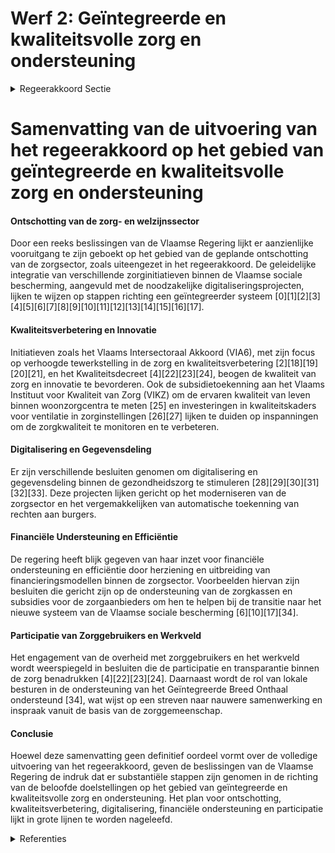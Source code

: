 # Werf 2: Geïntegreerde en kwaliteitsvolle zorg en ondersteuning

<details>
        <summary>Regeerakkoord Sectie </summary>
        <p>1.2.2 Werf 2: Geïntegreerde en kwaliteitsvolle zorg en ondersteuning We maken werk van een doorgedreven ontschotting van de zorg- en welzijns-sector. De muren tussen verschillende zorgsectoren zoals o.a. de geestelijke gezondheidszorg, zorg voor personen met een handicap en ouderenzorg worden afgebroken en ondergebracht in het een ge-maakte systeem van de Vlaamse sociale bescherming. Het aanbod is niet meer het uitgangspunt, wel de Vlaming met een concrete zorg- en ondersteuningsvraag. De levenskwaliteit van de Vlaming staat hierbij centraal. met de samenwerking tussen zorg- en welzijnsactoren als een kritische succesfactor. De beschikbaarheid, de betaal-baarheid en de kwaliteit van de zorg en ondersteuning vormen onze cruciale doel-stelling samen met een efficiënte inzet van mensen en middelen. De Vlaamse sociale zekerheid wordt op deze manier verder uitgebouwd tijdens deze regeerperiode. We stroomlijnen en vereenvoudigen het hele veld (welzijn, gezondheid, gezin) en stemmen op termijn regelgeving en finan-cieringssystemen op elkaar af zodat flexibel kan geschakeld worden tussen de verschil-lende expertisegebieden. Door verdere samenwerking en afstemming pakken we ook de wachtlijsten verder aan omdat meer synergie mogelijk is. Zo stemmen we kwali-teitsbeleid, procedures en gegevensdeling beter op elkaar af. We zetten het traject verder naar een uniforme zorgzwaartemeting en een persoonsvolgend financieringssysteem, waarbij we de Vlaamse sociale bescher-ming echt omvormen tot een Vlaamse sociale zekerheid, die digitaal werkt en waarbij de Vlaming met een zorg- en ondersteuningsnood de ondersteuning krijgt die volgens de objectieve zorg-zwaartemeting nodig is. Deze zorgzwaar-temeting kan ook gebeuren door beoefe-naars van gezondheidszorgberoepen. Digitalisering en gegevensdeling moeten een stimulans geven om zoveel mogelijk rechten automatisch toe te kennen. We herevalueren regelmatig zodat eventuele herinschaling mogelijk wordt. We blijven inzetten op de dialoog en afspraken tussen de overheden onderling en het werkveld. Voorzieningen en gebruikers zijn de partners om een kwalitatief geïnte-greerd zorg- en welzijnsbeleid vorm te geven. We garanderen de keuzevrijheid van de cliënt en de bescherming van gegevens-(uitwisseling) tussen zorgactoren. Efficiëntiewinsten vloeien niet terug naar structuren, maar wel naar ondersteuning voor de cliënt/patiënt. Overheid mag geen synoniem zijn voor overhead. Gezien de grootte en diversiteit van het welzijnsdomein, is het een prioriteit om de regeldrift in te perken. Hierdoor kunnen we de nodige ruimte geven aan het echte mensenwerk, zijnde zorg en onder-steuning aan wie een gevalideerde vraag tot ondersteuning heeft. We ondersteunen vrijwilligers en mantelzorgers en we inves-teren in zorgzame buurten zodat de zorg-verstrekkers en professionele krachten zich nog meer en beter op hun kerntaken kunnen richten. Samenwerken en efficiënt afstemmen tussen zorg- en welzijnsaanbieders, de zorggebruiker en zijn brede netwerk waar-onder de mantelzorger, zo willen we het Vlaamse welzijnsbeleid versterken. We maken ook sterkere verbindingen tussen Welzijn, Volksgezondheid, Gezin en andere domeinen zoals Onderwijs, waarbij we mogelijke overlap in taken zoveel mogelijk wegwerken en de welzijnstaken onder het beleidsdomein Welzijn komen. Qua financiering zetten we voluit in op een efficiënter beleid en bestrijden van sociale fraude. We evolueren naar een resultaatsgebonden financiering waarbij we de organisatiege-bonden financiering van zorgaanbieders deels laten afhangen van outcome-parame-ters op vlak van kwaliteit, efficiëntie en innovatie. We zorgen voor een gelijk speel-veld in de zorg, met open oproepen waarbij de regels en financiering gelijk zijn voor verschillende zorgaanbieders. We maken de zorgsector toegankelijker voor innovatieve oplossingen van bedrijven. We maken hierbij o.a. gebruik van het Programma Innovatieve Overheidsopdrachten en Sociale Impact Obligaties. We onderzoeken manieren om slapende reserves te activeren in een win-win verhaal voor het welzijn van de Vlaming, overheden en welzijnsorganisaties. De integratie en ontschotting van diverse sectoren binnen de Vlaamse sociale bescherming geeft ons de mogelijkheid om het bestuurlijke landschap binnen het beleidsdomein te vereenvoudigen waarbij we evolueren van de huidige 10 naar een 3-tal entiteiten naast het OPZ, waaronder 2 interne verzelfstandigde agentschappen – één rond de cluster Opgroeien en één rond de cluster Zorg inclusief de Vlaamse Sociale Bescherming - en het departement WVG. We houden de werking van het Vlaams Agentschap voor de Samenwerking rond Gegevensdeling tussen de Actoren in de Zorg (VASGAZ) kritisch tegen het licht en nemen de nodige beleidsmaatregelen op basis van die evaluatie. We bekijken de plaats van het VASGAZ in het te hertekenen bestuurlijk landschap waarbij het verdere bestaan als apart agentschap mee in overweging wordt genomen. We verzelfstandigen het OPZ Geel en Rekem tot één publieke zelfstandige actor, met behoud van beide ziekenhuiserken-ningen en met respect voor hun specifiek hulpverleningsaanbod We brengen overtollige structuren/ overlegorganen in kaart om ze verder te rationaliseren. We informeren burgers en zorgverstrekkers over het zorg- en ondersteuningsaanbod via een gebruiksvriendelijke Vlaamse sociale kaart die up-to-date en voor iedereen online consulteerbaar is. We zetten daarbij in op heldere taal in de beschrijving van het zorgaanbod en bij de keuze van de zoek-mogelijkheden. We actualiseren het Kwaliteitsdecreet en bouwen een financiële responsabilisering in voor vergunde zorg- en welzijnsactoren die gericht is op outcome op vlak van kwaliteit, efficiëntie en innovatie. Binnen het Vlaams instituut voor Kwaliteit voor Zorg (VIKZ) worden (nieuwe) indicatoren opgesteld om de kwaliteit van zorg meetbaar en opvolg-baar te maken. We zetten in op een verdere uitbouw van gegevensdeling en ontwikkeling van publieke rapportering van kwaliteit van proces en outcome via het VIKZ. We evalueren het accrediteringsbeleid door internationale instanties op hun toegevoegde waarde. We verhogen de transparantie van de kwaliteitsmetingen en maken ze zoveel mogelijk online consulteerbaar op één centraal platform zodat de Vlaming de kwaliteit van de zorg zelf kan opvolgen. Met een geïntegreerd zorg- en ondersteu-ningsbeleid worden voorzieningen vraagge-stuurd gefinancierd. We werken mee aan een goed evenwicht tussen een kwaliteitsvol aanbod en een zo efficiënt mogelijk bestuur ongeacht hun rechtsvorm. Waar mogelijk en opportuun wordt een kwalita-tief beleid gestimuleerd vanuit het beleid om dit blijvend te versterken. De Vlaamse Zorginspectie blijft de centrale actor voor kwaliteitscontrole bij alle zorg- en welzijnsactoren. De Vlaamse Zorginspectie wordt uitgerust met finan-ciële expertise zodat ook doelgericht toezicht kan worden gehouden op de correcte besteding van de gesubsidieerde middelen en de financiële transparantie van de voorzieningen, zoals geregeld in het huidige toezicht- en woonzorgdecreet. </p>
        </details> 

# Samenvatting van de uitvoering van het regeerakkoord op het gebied van geïntegreerde en kwaliteitsvolle zorg en ondersteuning  

#### Ontschotting van de zorg- en welzijnssector  
Door een reeks beslissingen van de Vlaamse Regering lijkt er aanzienlijke vooruitgang te zijn geboekt op het gebied van de geplande ontschotting van de zorgsector, zoals uiteengezet in het regeerakkoord. De geleidelijke integratie van verschillende zorginitiatieven binnen de Vlaamse sociale bescherming, aangevuld met de noodzakelijke digitaliseringsprojecten, lijken te wijzen op stappen richting een geïntegreerder systeem \[0\]\[1\]\[2\]\[3\]\[4\]\[5\]\[6\]\[7\]\[8\]\[9\]\[10\]\[11\]\[12\]\[13\]\[14\]\[15\]\[16\]\[17\].

#### Kwaliteitsverbetering en Innovatie
Initiatieven zoals het Vlaams Intersectoraal Akkoord (VIA6), met zijn focus op verhoogde tewerkstelling in de zorg en kwaliteitsverbetering \[2\]\[18\]\[19\]\[20\]\[21\], en het Kwaliteitsdecreet \[4\]\[22\]\[23\]\[24\], beogen de kwaliteit van zorg en innovatie te bevorderen. Ook de subsidietoekenning aan het Vlaams Instituut voor Kwaliteit van Zorg (VIKZ) om de ervaren kwaliteit van leven binnen woonzorgcentra te meten \[25\] en investeringen in kwaliteitskaders voor ventilatie in zorginstellingen \[26\]\[27\] lijken te duiden op inspanningen om de zorgkwaliteit te monitoren en te verbeteren.

#### Digitalisering en Gegevensdeling 
Er zijn verschillende besluiten genomen om digitalisering en gegevensdeling binnen de gezondheidszorg te stimuleren \[28\]\[29\]\[30\]\[31\]\[32\]\[33\]. Deze projecten lijken gericht op het moderniseren van de zorgsector en het vergemakkelijken van automatische toekenning van rechten aan burgers.

#### Financiële Understeuning en Efficiëntie
De regering heeft blijk gegeven van haar inzet voor financiële ondersteuning en efficiëntie door herziening en uitbreiding van financieringsmodellen binnen de zorgsector. Voorbeelden hiervan zijn besluiten die gericht zijn op de ondersteuning van de zorgkassen en subsidies voor de zorgaanbieders om hen te helpen bij de transitie naar het nieuwe systeem van de Vlaamse sociale bescherming \[6\]\[10\]\[17\]\[34\].

#### Participatie van Zorggebruikers en Werkveld
Het engagement van de overheid met zorggebruikers en het werkveld wordt weerspiegeld in besluiten die de participatie en transparantie binnen de zorg benadrukken \[4\]\[22\]\[23\]\[24\]. Daarnaast wordt de rol van lokale besturen in de ondersteuning van het Geïntegreerde Breed Onthaal ondersteund \[34\], wat wijst op een streven naar nauwere samenwerking en inspraak vanuit de basis van de zorggemeenschap.

#### Conclusie
Hoewel deze samenvatting geen definitief oordeel vormt over de volledige uitvoering van het regeerakkoord, geven de beslissingen van de Vlaamse Regering de indruk dat er substantiële stappen zijn genomen in de richting van de beloofde doelstellingen op het gebied van geïntegreerde en kwaliteitsvolle zorg en ondersteuning. Het plan voor ontschotting, kwaliteitsverbetering, digitalisering, financiële ondersteuning en participatie lijkt in grote lijnen te worden nageleefd.

<details>
        <summary> Referenties</summary>
        
**[\[0\]](https://beslissingenvlaamseregering.vlaanderen.be/?search=Vlaamse%20sociale%20bescherming%3A%20integratie%20initiatieven%20beschut%20wonen%2C%20multidisciplinaire%20begeleidingsequipes%20palliatieve%20verzorging%20en%20rolstoeladviesteams&dateOption=select&startDate=2023-07-14T08%3A00%3A00Z&endDate=2023-07-14T08%3A00%3A00Z)** : **(2023-07-14)** Vlaamse sociale bescherming: integratie initiatieven beschut wonen, multidisciplinaire begeleidingsequipes palliatieve verzorging en rolstoeladviesteams 

**[\[1\]](https://beslissingenvlaamseregering.vlaanderen.be/?search=Vlaamse%20sociale%20bescherming%3A%20integratie%20initiatieven%20beschut%20wonen%2C%20multidisciplinaire%20begeleidingsequipes%20palliatieve%20verzorging%20en%20rolstoeladviesteams&dateOption=select&startDate=2023-11-10T09%3A00%3A00Z&endDate=2023-11-10T09%3A00%3A00Z)** : **(2023-11-10)** Vlaamse sociale bescherming: integratie initiatieven beschut wonen, multidisciplinaire begeleidingsequipes palliatieve verzorging en rolstoeladviesteams 

**[\[2\]](https://beslissingenvlaamseregering.vlaanderen.be/?search=Vlaams%20intersectoraal%20akkoord%20%28VIA6%29%3A%20maatregelen%20kwaliteit%20ouderenzorg&dateOption=select&startDate=2021-06-25T08%3A00%3A00Z&endDate=2021-06-25T08%3A00%3A00Z)** : **(2021-06-25)** Vlaams intersectoraal akkoord (VIA6): maatregelen kwaliteit ouderenzorg 

**[\[3\]](https://beslissingenvlaamseregering.vlaanderen.be/?search=Wijzigingsdecreet%20regelgeving%20Vlaamse%20sociale%20bescherming%20%28VSB%29%3A%20integratie%20zorgsectoren&dateOption=select&startDate=2020-12-18T09%3A00%3A00Z&endDate=2020-12-18T09%3A00%3A00Z)** : **(2020-12-18)** Wijzigingsdecreet regelgeving Vlaamse sociale bescherming (VSB): integratie zorgsectoren 

**[\[4\]](https://beslissingenvlaamseregering.vlaanderen.be/?search=Kwaliteitsdecreet%20beleidsdomein%20Welzijn%2C%20Volksgezondheid%20en%20Gezin%20%28WVG%29&dateOption=select&startDate=2022-12-16T09%3A00%3A00Z&endDate=2022-12-16T09%3A00%3A00Z)** : **(2022-12-16)** Kwaliteitsdecreet beleidsdomein Welzijn, Volksgezondheid en Gezin (WVG) 

**[\[5\]](https://beslissingenvlaamseregering.vlaanderen.be/?search=Integratie%20psychiatrische%20verzorgingstehuizen%20in%20de%20Vlaamse%20sociale%20bescherming%20%28VSB%29%3A%20wijzigingsbesluit&dateOption=select&startDate=2023-02-10T09%3A00%3A00Z&endDate=2023-02-10T09%3A00%3A00Z)** : **(2023-02-10)** Integratie psychiatrische verzorgingstehuizen in de Vlaamse sociale bescherming (VSB): wijzigingsbesluit 

**[\[6\]](https://beslissingenvlaamseregering.vlaanderen.be/?search=Vlaamse%20sociale%20bescherming%3A%20wijzigingsbesluit%20werkingssubsidie%20zorgkassen&dateOption=select&startDate=2021-12-17T09%3A00%3A00Z&endDate=2021-12-17T09%3A00%3A00Z)** : **(2021-12-17)** Vlaamse sociale bescherming: wijzigingsbesluit werkingssubsidie zorgkassen 

**[\[7\]](https://beslissingenvlaamseregering.vlaanderen.be/?search=Wijziging%20regelgeving%20in%20kader%20van%20Vlaamse%20sociale%20bescherming&dateOption=select&startDate=2020-10-30T09%3A00%3A00Z&endDate=2020-10-30T09%3A00%3A00Z)** : **(2020-10-30)** Wijziging regelgeving in kader van Vlaamse sociale bescherming 

**[\[8\]](https://beslissingenvlaamseregering.vlaanderen.be/?search=Integratie%20psychiatrische%20verzorgingstehuizen%20in%20de%20Vlaamse%20sociale%20bescherming%20%28VSB%29%3A%20wijzigingsbesluit&dateOption=select&startDate=2022-10-28T08%3A00%3A00Z&endDate=2022-10-28T08%3A00%3A00Z)** : **(2022-10-28)** Integratie psychiatrische verzorgingstehuizen in de Vlaamse sociale bescherming (VSB): wijzigingsbesluit 

**[\[9\]](https://beslissingenvlaamseregering.vlaanderen.be/?search=Organisatie%20eerstelijnszorg%20voor%20persoon%20met%20een%20zorg-%20en%20ondersteuningsnood&dateOption=select&startDate=2023-11-10T09%3A00%3A00Z&endDate=2023-11-10T09%3A00%3A00Z)** : **(2023-11-10)** Organisatie eerstelijnszorg voor persoon met een zorg- en ondersteuningsnood 

**[\[10\]](https://beslissingenvlaamseregering.vlaanderen.be/?search=Vlaamse%20sociale%20bescherming%3A%20wijzigingsbesluit%20werkingssubsidie%20zorgkassen&dateOption=select&startDate=2021-10-29T09%3A15%3A00Z&endDate=2021-10-29T09%3A15%3A00Z)** : **(2021-10-29)** Vlaamse sociale bescherming: wijzigingsbesluit werkingssubsidie zorgkassen 

**[\[11\]](https://beslissingenvlaamseregering.vlaanderen.be/?search=Overnamereglementering%20revalidatievoorzieningen%3A%20wijzigingsbesluit&dateOption=select&startDate=2023-04-21T08%3A00%3A00Z&endDate=2023-04-21T08%3A00%3A00Z)** : **(2023-04-21)** Overnamereglementering revalidatievoorzieningen: wijzigingsbesluit 

**[\[12\]](https://beslissingenvlaamseregering.vlaanderen.be/?search=Overnamereglementering%20revalidatievoorzieningen%3A%20wijzigingsbesluit&dateOption=select&startDate=2023-09-08T08%3A00%3A00Z&endDate=2023-09-08T08%3A00%3A00Z)** : **(2023-09-08)** Overnamereglementering revalidatievoorzieningen: wijzigingsbesluit 

**[\[13\]](https://beslissingenvlaamseregering.vlaanderen.be/?search=Integratie%20zorginitiatieven%20in%20Vlaamse%20sociale%20bescherming%20%28VSB%29%3A%20wijzigingsdecreet&dateOption=select&startDate=2021-03-19T09%3A00%3A00Z&endDate=2021-03-19T09%3A00%3A00Z)** : **(2021-03-19)** Integratie zorginitiatieven in Vlaamse sociale bescherming (VSB): wijzigingsdecreet 

**[\[14\]](https://beslissingenvlaamseregering.vlaanderen.be/?search=Overnamereglementering%20revalidatievoorzieningen%3A%20wijzigingsbesluit&dateOption=select&startDate=2023-06-30T08%3A00%3A00Z&endDate=2023-06-30T08%3A00%3A00Z)** : **(2023-06-30)** Overnamereglementering revalidatievoorzieningen: wijzigingsbesluit 

**[\[15\]](https://beslissingenvlaamseregering.vlaanderen.be/?search=Inkanteling%20revalidatievoorzieningen%20in%20Vlaamse%20sociale%20bescherming&dateOption=select&startDate=2022-03-18T09%3A00%3A00Z&endDate=2022-03-18T09%3A00%3A00Z)** : **(2022-03-18)** Inkanteling revalidatievoorzieningen in Vlaamse sociale bescherming 

**[\[16\]](https://beslissingenvlaamseregering.vlaanderen.be/?search=Subsidie%20koepelorganisaties%20voor%20ondersteuning%20digitaliseringstraject%20zorgsector&dateOption=select&startDate=2021-07-16T06%3A00%3A00Z&endDate=2021-07-16T06%3A00%3A00Z)** : **(2021-07-16)** Subsidie koepelorganisaties voor ondersteuning digitaliseringstraject zorgsector 

**[\[17\]](https://beslissingenvlaamseregering.vlaanderen.be/?search=Subsidi%C3%ABring%20zorgkassen%20in%20het%20kader%20van%20de%20Vlaamse%20sociale%20bescherming&dateOption=select&startDate=2023-11-23T16%3A00%3A00Z&endDate=2023-11-23T16%3A00%3A00Z)** : **(2023-11-23)** Subsidiëring zorgkassen in het kader van de Vlaamse sociale bescherming 

**[\[18\]](https://beslissingenvlaamseregering.vlaanderen.be/?search=VIA6%3A%20uitvoering%20maatregelen&dateOption=select&startDate=2022-02-11T09%3A00%3A00Z&endDate=2022-02-11T09%3A00%3A00Z)** : **(2022-02-11)** VIA6: uitvoering maatregelen 

**[\[19\]](https://beslissingenvlaamseregering.vlaanderen.be/?search=Zesde%20Vlaams%20Intersectoraal%20Akkoord%20%28VIA%206%29%3A%20kwaliteitsbudget%20geregionaliseerde%20zorgsectoren&dateOption=select&startDate=2021-10-22T08%3A00%3A00Z&endDate=2021-10-22T08%3A00%3A00Z)** : **(2021-10-22)** Zesde Vlaams Intersectoraal Akkoord (VIA 6): kwaliteitsbudget geregionaliseerde zorgsectoren 

**[\[20\]](https://beslissingenvlaamseregering.vlaanderen.be/?search=Vlaams%20intersectoraal%20akkoord%20%28VIA6%29%3A%20wijziging%20uitvoeringsbesluit%20Vlaamse%20sociale%20bescherming%20wat%20VIA6-maatregelen%20kwaliteit%20ouderenzorg%20betreft&dateOption=select&startDate=2021-07-16T06%3A00%3A00Z&endDate=2021-07-16T06%3A00%3A00Z)** : **(2021-07-16)** Vlaams intersectoraal akkoord (VIA6): wijziging uitvoeringsbesluit Vlaamse sociale bescherming wat VIA6-maatregelen kwaliteit ouderenzorg betreft 

**[\[21\]](https://beslissingenvlaamseregering.vlaanderen.be/?search=Uitvoering%20VIA-6%20in%20private%20geregionaliseerde%20zorgsectoren%3A%20verbeteren%20arbeidsvoorwaarden&dateOption=select&startDate=2023-07-07T09%3A00%3A00Z&endDate=2023-07-07T09%3A00%3A00Z)** : **(2023-07-07)** Uitvoering VIA-6 in private geregionaliseerde zorgsectoren: verbeteren arbeidsvoorwaarden 

**[\[22\]](https://beslissingenvlaamseregering.vlaanderen.be/?search=Kwaliteitsdecreet%20beleidsdomein%20Welzijn%2C%20Volksgezondheid%20en%20Gezin%20%28WVG%29&dateOption=select&startDate=2023-02-17T09%3A00%3A00Z&endDate=2023-02-17T09%3A00%3A00Z)** : **(2023-02-17)** Kwaliteitsdecreet beleidsdomein Welzijn, Volksgezondheid en Gezin (WVG) 

**[\[23\]](https://beslissingenvlaamseregering.vlaanderen.be/?search=Kwaliteitsdecreet%20beleidsdomein%20Welzijn%2C%20Volksgezondheid%20en%20Gezin%20%28WVG%29&dateOption=select&startDate=2023-05-05T08%3A00%3A00Z&endDate=2023-05-05T08%3A00%3A00Z)** : **(2023-05-05)** Kwaliteitsdecreet beleidsdomein Welzijn, Volksgezondheid en Gezin (WVG) 

**[\[24\]](https://beslissingenvlaamseregering.vlaanderen.be/?search=Kwaliteitsdecreet%20Welzijn%2C%20Volksgezondheid%20en%20Gezin%20%28WVG%29&dateOption=select&startDate=2022-06-17T09%3A00%3A00Z&endDate=2022-06-17T09%3A00%3A00Z)** : **(2022-06-17)** Kwaliteitsdecreet Welzijn, Volksgezondheid en Gezin (WVG) 

**[\[25\]](https://beslissingenvlaamseregering.vlaanderen.be/?search=Plan%20Vlaamse%20Veerkracht%3A%20subsidie%20meetmethodiek%20woonkwaliteit%20woonzorgcentra&dateOption=select&startDate=2022-10-28T08%3A00%3A00Z&endDate=2022-10-28T08%3A00%3A00Z)** : **(2022-10-28)** Plan Vlaamse Veerkracht: subsidie meetmethodiek woonkwaliteit woonzorgcentra 

**[\[26\]](https://beslissingenvlaamseregering.vlaanderen.be/?search=Plan%20Vlaamse%20Veerkracht%3A%20financiering%20kwaliteitskader%20voor%20ventilatie%20in%20woonzorgcentra&dateOption=select&startDate=2021-12-17T09%3A00%3A00Z&endDate=2021-12-17T09%3A00%3A00Z)** : **(2021-12-17)** Plan Vlaamse Veerkracht: financiering kwaliteitskader voor ventilatie in woonzorgcentra 

**[\[27\]](https://beslissingenvlaamseregering.vlaanderen.be/?search=Plan%20Vlaamse%20Veerkracht%3A%20uitbreiding%20kwaliteitskader%20ventilatie%20in%20woonzorgcentra%20naar%20andere%20zorg-%20en%20welzijnsvoorzieningen%20WVG&dateOption=select&startDate=2022-10-14T08%3A00%3A00Z&endDate=2022-10-14T08%3A00%3A00Z)** : **(2022-10-14)** Plan Vlaamse Veerkracht: uitbreiding kwaliteitskader ventilatie in woonzorgcentra naar andere zorg- en welzijnsvoorzieningen WVG 

**[\[28\]](https://beslissingenvlaamseregering.vlaanderen.be/?search=Plan%20Vlaamse%20Veerkracht%3A%20Digitaliseringsprojecten%20Zorg%20en%20Gezondheid%20en%20Vlaamse%20Sociale%20Bescherming&dateOption=select&startDate=2022-11-10T07%3A00%3A00Z&endDate=2022-11-10T07%3A00%3A00Z)** : **(2022-11-10)** Plan Vlaamse Veerkracht: Digitaliseringsprojecten Zorg en Gezondheid en Vlaamse Sociale Bescherming 

**[\[29\]](https://beslissingenvlaamseregering.vlaanderen.be/?search=Plan%20Vlaamse%20Veerkracht%3A%20IT-investeringen%20Agentschap%20Opgroeien%20regie%20en%20departement%20Welzijn%2C%20Volksgezondheid%20en%20Gezin%20%28Zorginspectie%29&dateOption=select&startDate=2022-07-08T08%3A00%3A00Z&endDate=2022-07-08T08%3A00%3A00Z)** : **(2022-07-08)** Plan Vlaamse Veerkracht: IT-investeringen Agentschap Opgroeien regie en departement Welzijn, Volksgezondheid en Gezin (Zorginspectie) 

**[\[30\]](https://beslissingenvlaamseregering.vlaanderen.be/?search=Plan%20Vlaamse%20Veerkracht%3A%20dossier%20115&dateOption=select&startDate=2021-05-07T08%3A00%3A00Z&endDate=2021-05-07T08%3A00%3A00Z)** : **(2021-05-07)** Plan Vlaamse Veerkracht: dossier 115 

**[\[31\]](https://beslissingenvlaamseregering.vlaanderen.be/?search=Bijkomende%20subsidie%20zorgsector%20voor%20implementatie%20digitaliseringstraject&dateOption=select&startDate=2022-12-09T09%3A00%3A00Z&endDate=2022-12-09T09%3A00%3A00Z)** : **(2022-12-09)** Bijkomende subsidie zorgsector voor implementatie digitaliseringstraject 

**[\[32\]](https://beslissingenvlaamseregering.vlaanderen.be/?search=Ondersteuning%20eerstelijnszorgaanbieders%20en%20interdisciplinaire%20samenwerking%20in%20de%20praktijkvoering%20en%20uitbreiding%20opdrachten%20huisartsenkringen&dateOption=select&startDate=2022-12-09T09%3A00%3A00Z&endDate=2022-12-09T09%3A00%3A00Z)** : **(2022-12-09)** Ondersteuning eerstelijnszorgaanbieders en interdisciplinaire samenwerking in de praktijkvoering en uitbreiding opdrachten huisartsenkringen 

**[\[33\]](https://beslissingenvlaamseregering.vlaanderen.be/?search=Transitie%20deel%20internaten%20van%20beleidsodmein%20Onderwijs%20naar%20beleidsdomein%20Welzijn&dateOption=select&startDate=2023-08-31T08%3A00%3A00Z&endDate=2023-08-31T08%3A00%3A00Z)** : **(2023-08-31)** Transitie deel internaten van beleidsodmein Onderwijs naar beleidsdomein Welzijn 

**[\[34\]](https://beslissingenvlaamseregering.vlaanderen.be/?search=Plan%20Vlaamse%20Veerkracht%3A%20Subsidi%C3%ABring%20en%20ondersteuning%20van%20de%20lokale%20besturen%20in%20functie%20van%20het%20realiseren%20van%20samenwerkingsverbanden%20ge%C3%AFntegreerd%20breed%20onthaal%20in%20heel%20Vlaanderen%20en%20Brussel&dateOption=select&startDate=2021-07-16T06%3A00%3A00Z&endDate=2021-07-16T06%3A00%3A00Z)** : **(2021-07-16)** Plan Vlaamse Veerkracht: Subsidiëring en ondersteuning van de lokale besturen in functie van het realiseren van samenwerkingsverbanden geïntegreerd breed onthaal in heel Vlaanderen en Brussel 
        </details> 

